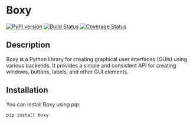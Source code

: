 # Boxy

[![PyPI version](https://badge.fury.io/py/py-boxy.svg)](https://badge.fury.io/py/py-boxy)
[![Build Status](https://travis-ci.org/your-username/boxy.svg?branch=master)](https://travis-ci.org/your-username/boxy)
[![Coverage Status](https://coveralls.io/repos/your-username/boxy/badge.svg?branch=master)](https://coveralls.io/github/your-username/boxy?branch=master)

## Description

Boxy is a Python library for creating graphical user interfaces (GUIs) using various backends. It provides a simple and consistent API for creating windows, buttons, labels, and other GUI elements.

## Installation

You can install Boxy using pip:

```shell
pip install boxy